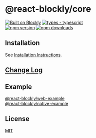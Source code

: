 # @react-blockly/core

[![Built on Blockly](https://tinyurl.com/built-on-blockly)](https://github.com/google/blockly)
[![types - typescript](https://img.shields.io/npm/types/badge-maker)](https://www.typescriptlang.org)
<br/>
[![npm version](https://img.shields.io/npm/v/@react-blockly/core.svg)](https://www.npmjs.com/package/@react-blockly/core)
[![npm downloads](https://img.shields.io/npm/dm/@react-blockly/core.svg?style=flat)](https://www.npmjs.com/package/@react-blockly/core)

## Installation

See [Installation Instructions](https://github.com/SerSerch/react-blockly/blob/main/docs/core.md).

## [Change Log](https://github.com/SerSerch/react-blockly/blob/main/packages/core/CHANGELOG.md)

## Example

[@react-blockly/web-example](https://github.com/SerSerch/react-blockly/blob/main/examples/web-example)\
[@react-blockly/native-example](https://github.com/SerSerch/react-blockly/blob/main/examples/native-example)

## License

[MIT](LICENSE)
